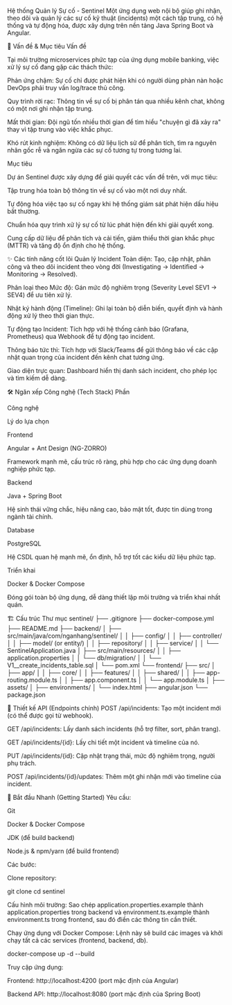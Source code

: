 Hệ thống Quản lý Sự cố - Sentinel
Một ứng dụng web nội bộ giúp ghi nhận, theo dõi và quản lý các sự cố kỹ thuật (incidents) một cách tập trung, có hệ thống và tự động hóa, được xây dựng trên nền tảng Java Spring Boot và Angular.

🎯 Vấn đề & Mục tiêu
Vấn đề

Tại môi trường microservices phức tạp của ứng dụng mobile banking, việc xử lý sự cố đang gặp các thách thức:

Phản ứng chậm: Sự cố chỉ được phát hiện khi có người dùng phàn nàn hoặc DevOps phải truy vấn log/trace thủ công.

Quy trình rời rạc: Thông tin về sự cố bị phân tán qua nhiều kênh chat, không có một nơi ghi nhận tập trung.

Mất thời gian: Đội ngũ tốn nhiều thời gian để tìm hiểu "chuyện gì đã xảy ra" thay vì tập trung vào việc khắc phục.

Khó rút kinh nghiệm: Không có dữ liệu lịch sử để phân tích, tìm ra nguyên nhân gốc rễ và ngăn ngừa các sự cố tương tự trong tương lai.

Mục tiêu

Dự án Sentinel được xây dựng để giải quyết các vấn đề trên, với mục tiêu:

Tập trung hóa toàn bộ thông tin về sự cố vào một nơi duy nhất.

Tự động hóa việc tạo sự cố ngay khi hệ thống giám sát phát hiện dấu hiệu bất thường.

Chuẩn hóa quy trình xử lý sự cố từ lúc phát hiện đến khi giải quyết xong.

Cung cấp dữ liệu để phân tích và cải tiến, giảm thiểu thời gian khắc phục (MTTR) và tăng độ ổn định cho hệ thống.

✨ Các tính năng cốt lõi
Quản lý Incident Toàn diện: Tạo, cập nhật, phân công và theo dõi incident theo vòng đời (Investigating -> Identified -> Monitoring -> Resolved).

Phân loại theo Mức độ: Gán mức độ nghiêm trọng (Severity Level SEV1 -> SEV4) để ưu tiên xử lý.

Nhật ký hành động (Timeline): Ghi lại toàn bộ diễn biến, quyết định và hành động xử lý theo thời gian thực.

Tự động tạo Incident: Tích hợp với hệ thống cảnh báo (Grafana, Prometheus) qua Webhook để tự động tạo incident.

Thông báo tức thì: Tích hợp với Slack/Teams để gửi thông báo về các cập nhật quan trọng của incident đến kênh chat tương ứng.

Giao diện trực quan: Dashboard hiển thị danh sách incident, cho phép lọc và tìm kiếm dễ dàng.

🛠️ Ngăn xếp Công nghệ (Tech Stack)
Phần

Công nghệ

Lý do lựa chọn

Frontend

Angular + Ant Design (NG-ZORRO)

Framework mạnh mẽ, cấu trúc rõ ràng, phù hợp cho các ứng dụng doanh nghiệp phức tạp.

Backend

Java + Spring Boot

Hệ sinh thái vững chắc, hiệu năng cao, bảo mật tốt, được tin dùng trong ngành tài chính.

Database

PostgreSQL

Hệ CSDL quan hệ mạnh mẽ, ổn định, hỗ trợ tốt các kiểu dữ liệu phức tạp.

Triển khai

Docker & Docker Compose

Đóng gói toàn bộ ứng dụng, dễ dàng thiết lập môi trường và triển khai nhất quán.

🏗️ Cấu trúc Thư mục
sentinel/
├── .gitignore
├── docker-compose.yml
├── README.md
├── backend/
│   ├── src/main/java/com/nganhang/sentinel/
│   │   ├── config/
│   │   ├── controller/
│   │   ├── model/ (or entity/)
│   │   ├── repository/
│   │   ├── service/
│   │   └── SentinelApplication.java
│   ├── src/main/resources/
│   │   ├── application.properties
│   │   └── db/migration/
│   │       └── V1__create_incidents_table.sql
│   └── pom.xml
└── frontend/
    ├── src/
    │   ├── app/
    │   │   ├── core/
    │   │   ├── features/
    │   │   ├── shared/
    │   │   ├── app-routing.module.ts
    │   │   ├── app.component.ts
    │   │   └── app.module.ts
    │   ├── assets/
    │   ├── environments/
    │   └── index.html
    ├── angular.json
    └── package.json

🔌 Thiết kế API (Endpoints chính)
POST /api/incidents: Tạo một incident mới (có thể được gọi từ webhook).

GET /api/incidents: Lấy danh sách incidents (hỗ trợ filter, sort, phân trang).

GET /api/incidents/{id}: Lấy chi tiết một incident và timeline của nó.

PUT /api/incidents/{id}: Cập nhật trạng thái, mức độ nghiêm trọng, người phụ trách.

POST /api/incidents/{id}/updates: Thêm một ghi nhận mới vào timeline của incident.

🚀 Bắt đầu Nhanh (Getting Started)
Yêu cầu:

Git

Docker & Docker Compose

JDK (để build backend)

Node.js & npm/yarn (để build frontend)

Các bước:

Clone repository:

git clone <your-repository-url>
cd sentinel

Cấu hình môi trường:
Sao chép application.properties.example thành application.properties trong backend và environment.ts.example thành environment.ts trong frontend, sau đó điền các thông tin cần thiết.

Chạy ứng dụng với Docker Compose:
Lệnh này sẽ build các images và khởi chạy tất cả các services (frontend, backend, db).

docker-compose up -d --build

Truy cập ứng dụng:

Frontend: http://localhost:4200 (port mặc định của Angular)

Backend API: http://localhost:8080 (port mặc định của Spring Boot)